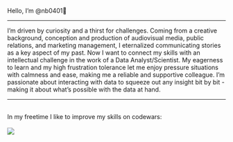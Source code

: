 Hello, I’m @nb0401👋 

---

I’m driven by curiosity and a thirst for challenges. Coming from a creative background, conception and production of audiovisual media, public relations, and marketing management, I eternalized communicating stories as a key aspect of my past. Now I want to connect my skills with an intellectual challenge in the work of a Data Analyst/Scientist. My eagerness to learn and my high frustration tolerance let me enjoy pressure situations with calmness and ease, making me a reliable and supportive colleague. I’m passionate about interacting with data to squeeze out any insight bit by bit - making it about what’s possible with the data at hand.

---

<br>
In my freetime I like to improve my skills on codewars:<br><br>

<img src="https://www.codewars.com/users/nb0401/badges/large"/>

